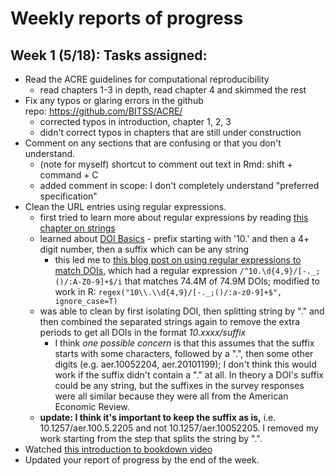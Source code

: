 # Weekly reports of progress

## Week 1 (5/18): Tasks assigned:

- Read the ACRE guidelines for computational reproducibility  
  - read chapters 1-3 in depth, read chapter 4 and skimmed the rest
- Fix any typos or glaring errors in the github repo: https://github.com/BITSS/ACRE/  
  - corrected typos in introduction, chapter 1, 2, 3
  - didn't correct typos in chapters that are still under construction
- Comment on any sections that are confusing or that you don't understand.    
  - (note for myself) shortcut to comment out text in Rmd: shift + command + C
  - added comment in scope: I don't completely understand "preferred specification"  
- Clean the URL entries using regular expressions.     
  - first tried to learn more about regular expressions by reading [this chapter on strings](https://r4ds.had.co.nz/strings.html)
  - learned about [DOI Basics](https://support.datacite.org/docs/doi-basics) - prefix starting with '10.' and then a 4+ digit number, then a suffix which can be any string
    - this led me to [this blog post on using regular expressions to match DOIs](https://www.crossref.org/blog/dois-and-matching-regular-expressions/), which had a regular expression `/^10.\d{4,9}/[-._;()/:A-Z0-9]+$/i` that matches 74.4M of 74.9M DOIs; modified to work in R: `regex("10\\.\\d{4,9}/[-._;()/:a-z0-9]+$", ignore_case=T)`
  - was able to clean by first isolating DOI, then splitting string by "." and then combined the separated strings again to remove the extra periods to get all DOIs in the format *10.xxxx/suffix*
    - I think *one possible concern* is that this assumes that the suffix starts with some characters, followed by a ".", then some other digits (e.g. aer.10052204, aer.20101199); I don't think this would work if the suffix didn't contain a "." at all. In theory a DOI's suffix could be any string, but the suffixes in the survey responses were all similar because they were all from the American Economic Review.
  - **update: I think it's important to keep the suffix as is,** i.e. 10.1257/aer.100.5.2205 and not 10.1257/aer.10052205. I removed my work starting from the step that splits the string by ".".
- Watched [this introduction to bookdown video](https://www.youtube.com/watch?v=dVqVscgwSpw)
- Updated your report of progress by the end of the week.  
